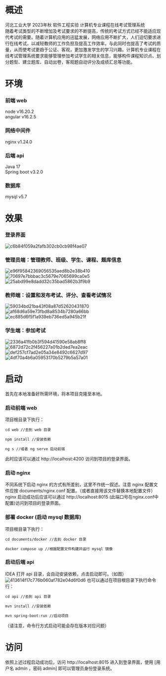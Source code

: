 # 概述
河北工业大学 2023年秋 软件工程实验 计算机专业课程在线考试管理系统<br>
随着考试类型的不断增加及考试要求的不断提高，传统的考试方式已经不能适应现代考试的需要。随着计算机应用的迅猛发展，网络应用不断扩大，人们迫切要求进行在线考试，以减轻教师的工作负担及提高工作效率，与此同时也提高了考试的质量，从而使考试更趋于公证、客观，更加激发学生的学习兴趣。计算机专业课程在线考试管理系统要求能够管理参加考试学生的相关信息，能够构件课程知识点、划分题型、建立题库、自动出卷，客观题自动评分及成绩汇总等功能。

# 环境
### 前端 web
node        v16.20.2<br>
angular     v16.2.5
### 网络中间件
nginx       v1.24.0
### 后端 api
Java        17<br>
Spring boot v3.2.0
### 数据库
mysql       v5.7

# 效果
### 登录界面
![c6b84f059a2fafb302cb0cb98f4ae07](https://github.com/user-attachments/assets/52e3a393-c2cc-42ae-a95a-7547ec9ccc30)

### 管理员端：管理教师、班级、学生、课程、题库信息
![e96f95842369056535aed8b2e38b410](https://github.com/user-attachments/assets/514c7ab4-1e45-424c-88e3-a7ffe9c8c3a8)
![70697e7bbbac3c5679e7065699ca0e5](https://github.com/user-attachments/assets/b825ccbc-dacb-43c8-b020-86572a5ab6bf)
![25abd99e8dadd32c35bad5862b3f9b9](https://github.com/user-attachments/assets/cf767503-4619-4b33-8480-b72ee14647df)

### 教师端：设置和发布考试、评分、查看考试情况
![59034bd21ba43f08a87d52620431870](https://github.com/user-attachments/assets/35f540d4-025b-4d5d-8f0a-a69a96cbe741)
![af68d6a59e73fbd8a8534b7280a66bb](https://github.com/user-attachments/assets/e0bb78c9-43b7-46fa-8183-e151b39a4d35)
![ec885d6f5f1a939eb736ed5a945b21f](https://github.com/user-attachments/assets/a9ab6ef4-297c-4a58-97c4-afa28017e6c2)


### 学生端：参加考试
![2336a41fb0b3f594d41590e58ab8ff8](https://github.com/user-attachments/assets/43cc4501-f7b4-4d37-be33-7a8629b5059d)
![6872d72c2f456227a01b2ded7ea2eac](https://github.com/user-attachments/assets/dbd57983-8d5a-4164-9d8c-6e057af16535)
![def257cf7ad2e05a34e8492c6627d97](https://github.com/user-attachments/assets/bfd7baec-2af7-4af8-a265-efa1c1a5df41)
![4df70a4b6a05953170b5279b5a57a01](https://github.com/user-attachments/assets/831b3c78-e0ce-41c0-8716-65e436185401)

# 启动
首先在本地准备好所需环境，将本项目克隆至本地。
### 启动前端 web
项目根目录下执行：
```
cd web //去到 web 目录
```
```
npm install //安装依赖
```
```
ng s //或者 ng serve 启动前端
```
此时应该可以通过 http://localhost:4200 访问到项目的登录界面。
### 启动 nginx
不同系统下启动 nginx 的方式有所差别，这里不作统一叙述。注意 nginx 配置文件应按 documents/nginx.conf 配置。（或者直接用该文件替换本地配置文件）<br>
nginx 启动成功后应该可以通过 http://localhost:8015 (此端口号在nginx.conf中配置)访问到项目的登录界面。
### 部署 docker (启动 mysql 数据库)
项目根目录下执行：
```
cd documents/docker //去到 docker 目录
```
```
docker compose up //根据配置文件构建并运行 mysql 镜像
```
### 启动后端 api
IDEA 打开 api 目录，会自动安装依赖，点击启动即可。（如图）
![413614f17c776b060af782e04d6f0d6](https://github.com/user-attachments/assets/7f4a32e6-e2e3-44d6-a53c-f54901ef90fc)
也可以通过在项目根目录下执行命令行：
```
cd api //去到 api 目录
```
```
mvn install //安装依赖
```
```
mvn spring-boot:run //启动项目
```
（请注意，命令行方式启动可能会存在版本对应问题）

# 访问
依照上述过程启动成功后，访问 http://localhost:8015 进入到登录界面，使用 [用户名 admin ，密码 admin] 即可以管理员身份登录系统。 

